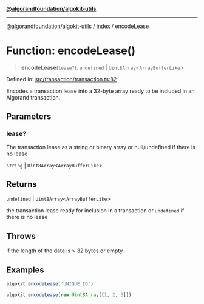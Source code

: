 [**@algorandfoundation/algokit-utils**](../../README.md)

***

[@algorandfoundation/algokit-utils](../../README.md) / [index](../README.md) / encodeLease

# Function: encodeLease()

> **encodeLease**(`lease?`): `undefined` \| `Uint8Array`\<`ArrayBufferLike`\>

Defined in: [src/transaction/transaction.ts:82](https://github.com/algorandfoundation/algokit-utils-ts/blob/main/src/transaction/transaction.ts#L82)

Encodes a transaction lease into a 32-byte array ready to be included in an Algorand transaction.

## Parameters

### lease?

The transaction lease as a string or binary array or null/undefined if there is no lease

`string` | `Uint8Array`\<`ArrayBufferLike`\>

## Returns

`undefined` \| `Uint8Array`\<`ArrayBufferLike`\>

the transaction lease ready for inclusion in a transaction or `undefined` if there is no lease

## Throws

if the length of the data is > 32 bytes or empty

## Examples

```ts
algokit.encodeLease('UNIQUE_ID')
```

```ts
algokit.encodeLease(new Uint8Array([1, 2, 3]))
```
